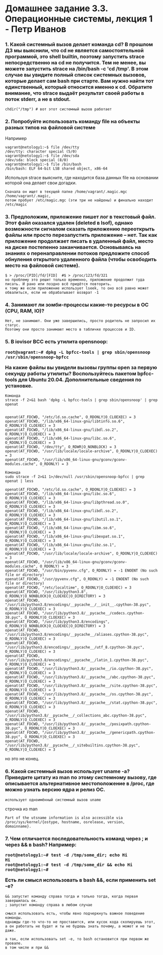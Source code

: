 <h1>Домашнее задание 3.3. Операционные системы, лекция 1 - Петр Иванов</h1>

<h3>1. Какой системный вызов делает команда cd? В прошлом ДЗ мы выяснили, что cd не является самостоятельной программой, это shell builtin, поэтому запустить strace непосредственно на cd не получится. Тем не менее, вы можете запустить strace на /bin/bash -c 'cd /tmp'. В этом случае вы увидите полный список системных вызовов, которые делает сам bash при старте. Вам нужно найти тот единственный, который относится именно к cd. Обратите внимание, что strace выдаёт результат своей работы в поток stderr, а не в stdout.</h3>

	chdir("/tmp") # вот этот системный вызов работает
	
<h3>2. Попробуйте использовать команду file на объекты разных типов на файловой системе</h3>

Например 

	vagrant@netology1:~$ file /dev/tty
	/dev/tty: character special (5/0)
	vagrant@netology1:~$ file /dev/sda
	/dev/sda: block special (8/0)
	vagrant@netology1:~$ file /bin/bash
	/bin/bash: ELF 64-bit LSB shared object, x86-64
	
Используя strace выясните, где находится база данных file на основании которой она делает свои догадки.
   
   
	Сначала он ищет в текущей папке /home/vagrant/.magic.mgc /home/vagrant/.magic, 
	потом пробует /etc/magic.mgc (эти три не найдены) и финально находит /etc/magic

<h3>3. Предположим, приложение пишет лог в текстовый файл. Этот файл оказался удален (deleted в lsof), однако возможности сигналом сказать приложению переоткрыть файлы или просто перезапустить приложение – нет. Так как приложение продолжает писать в удаленный файл, место на диске постепенно заканчивается. Основываясь на знаниях о перенаправлении потоков предложите способ обнуления открытого удаленного файла (чтобы освободить место на файловой системе).</h3>

	$ > /proc/[PID]/fd/[FID]  #$ > /proc/123/fd/321
	но проблему это решит только временно, приложение продолжит туда писать. И рано или поздно всё придётся повторить. 
	к тому же если приложение использует lseek, то оно всё равно может обвалиться, если не обрабатывает возврат -1
	

<h3>4. Занимают ли зомби-процессы какие-то ресурсы в ОС (CPU, RAM, IO)?</h3>	

	Нет, не занимают. Они уже завершились, просто родитель не запросил их статус. 
	Поэтому они просто занимают место в табличке процессов и ID.

<h3>5. В iovisor BCC есть утилита opensnoop:

	root@vagrant:~# dpkg -L bpfcc-tools | grep sbin/opensnoop
	/usr/sbin/opensnoop-bpfcc
	
На какие файлы вы увидели вызовы группы open за первую секунду работы утилиты? Воспользуйтесь пакетом bpfcc-tools для Ubuntu 20.04. Дополнительные сведения по установке.</h3>

	Команда
	strace -f 2>&1 bash 'dpkg -L bpfcc-tools | grep sbin/opensnoop' | grep openat
	

	openat(AT_FDCWD, "/etc/ld.so.cache", O_RDONLY|O_CLOEXEC) = 3
	openat(AT_FDCWD, "/lib/x86_64-linux-gnu/libtinfo.so.6", O_RDONLY|O_CLOEXEC) = 3
	openat(AT_FDCWD, "/lib/x86_64-linux-gnu/libdl.so.2", O_RDONLY|O_CLOEXEC) = 3
	openat(AT_FDCWD, "/lib/x86_64-linux-gnu/libc.so.6", O_RDONLY|O_CLOEXEC) = 3
	openat(AT_FDCWD, "/dev/tty", O_RDWR|O_NONBLOCK) = 3
	openat(AT_FDCWD, "/usr/lib/locale/locale-archive", O_RDONLY|O_CLOEXEC) = 3
	openat(AT_FDCWD, "/usr/lib/x86_64-linux-gnu/gconv/gconv-modules.cache", O_RDONLY) = 3
	
	Команда 
	sudo strace -f 2>&1 1>/dev/null /usr/sbin/opensnoop-bpfcc | grep openat | less
	
	openat(AT_FDCWD, "/etc/ld.so.cache", O_RDONLY|O_CLOEXEC) = 3
	openat(AT_FDCWD, "/lib/x86_64-linux-gnu/libc.so.6", O_RDONLY|O_CLOEXEC) = 3
	openat(AT_FDCWD, "/lib/x86_64-linux-gnu/libpthread.so.0", O_RDONLY|O_CLOEXEC) = 3
	openat(AT_FDCWD, "/lib/x86_64-linux-gnu/libdl.so.2", O_RDONLY|O_CLOEXEC) = 3
	openat(AT_FDCWD, "/lib/x86_64-linux-gnu/libutil.so.1", O_RDONLY|O_CLOEXEC) = 3
	openat(AT_FDCWD, "/lib/x86_64-linux-gnu/libm.so.6", O_RDONLY|O_CLOEXEC) = 3
	openat(AT_FDCWD, "/lib/x86_64-linux-gnu/libexpat.so.1", O_RDONLY|O_CLOEXEC) = 3
	openat(AT_FDCWD, "/lib/x86_64-linux-gnu/libz.so.1", O_RDONLY|O_CLOEXEC) = 3
	openat(AT_FDCWD, "/usr/lib/locale/locale-archive", O_RDONLY|O_CLOEXEC) = 3
	openat(AT_FDCWD, "/usr/lib/x86_64-linux-gnu/gconv/gconv-modules.cache", O_RDONLY) = 3
	openat(AT_FDCWD, "/usr/bin/pyvenv.cfg", O_RDONLY) = -1 ENOENT (No such file or directory)
	openat(AT_FDCWD, "/usr/pyvenv.cfg", O_RDONLY) = -1 ENOENT (No such file or directory)
	openat(AT_FDCWD, "/etc/localtime", O_RDONLY|O_CLOEXEC) = 3
	openat(AT_FDCWD, "/usr/lib/python3.8", O_RDONLY|O_NONBLOCK|O_CLOEXEC|O_DIRECTORY) = 3
	openat(AT_FDCWD, "/usr/lib/python3.8/encodings/__pycache__/__init__.cpython-38.pyc", O_RDONLY|O_CLOEXEC) = 3
	openat(AT_FDCWD, "/usr/lib/python3.8/__pycache__/codecs.cpython-38.pyc", O_RDONLY|O_CLOEXEC) = 3
	openat(AT_FDCWD, "/usr/lib/python3.8/encodings", O_RDONLY|O_NONBLOCK|O_CLOEXEC|O_DIRECTORY) = 3
	openat(AT_FDCWD, "/usr/lib/python3.8/encodings/__pycache__/aliases.cpython-38.pyc", O_RDONLY|O_CLOEXEC) = 3
	openat(AT_FDCWD, "/usr/lib/python3.8/encodings/__pycache__/utf_8.cpython-38.pyc", O_RDONLY|O_CLOEXEC) = 3
	openat(AT_FDCWD, "/usr/lib/python3.8/encodings/__pycache__/latin_1.cpython-38.pyc", O_RDONLY|O_CLOEXEC) = 3
	openat(AT_FDCWD, "/usr/lib/python3.8/__pycache__/io.cpython-38.pyc", O_RDONLY|O_CLOEXEC) = 3
	openat(AT_FDCWD, "/usr/lib/python3.8/__pycache__/abc.cpython-38.pyc", O_RDONLY|O_CLOEXEC) = 3
	openat(AT_FDCWD, "/usr/lib/python3.8/__pycache__/site.cpython-38.pyc", O_RDONLY|O_CLOEXEC) = 3
	openat(AT_FDCWD, "/usr/lib/python3.8/__pycache__/os.cpython-38.pyc", O_RDONLY|O_CLOEXEC) = 3
	openat(AT_FDCWD, "/usr/lib/python3.8/__pycache__/stat.cpython-38.pyc", O_RDONLY|O_CLOEXEC) = 3
	openat(AT_FDCWD, "/usr/lib/python3.8/__pycache__/_collections_abc.cpython-38.pyc", O_RDONLY|O_CLOEXEC) = 3
	openat(AT_FDCWD, "/usr/lib/python3.8/__pycache__/posixpath.cpython-38.pyc", O_RDONLY|O_CLOEXEC) = 3
	openat(AT_FDCWD, "/usr/lib/python3.8/__pycache__/genericpath.cpython-38.pyc", O_RDONLY|O_CLOEXEC) = 3
	openat(AT_FDCWD, "/usr/lib/python3.8/__pycache__/_sitebuiltins.cpython-38.pyc", O_RDONLY|O_CLOEXEC) = 3
	
но это не конец. 

<h3>6. Какой системный вызов использует uname -a? Приведите цитату из man по этому системному вызову, где описывается альтернативное местоположение в /proc, где можно узнать версию ядра и релиз ОС.</h3>

	использует одноимённый системный вызов uname 
	
строчка из man
	
	Part of the utsname information is also accessible via
    /proc/sys/kernel/{ostype, hostname, osrelease, version,
	domainname}.
	
<h3>7. Чем отличается последовательность команд через ; и через && в bash? Например:

	root@netology1:~# test -d /tmp/some_dir; echo Hi
	Hi
	root@netology1:~# test -d /tmp/some_dir && echo Hi
	root@netology1:~#

Есть ли смысл использовать в bash &&, если применить set -e?
</h3>

	&& запустит команду справа тогда и только тогда, когда первая завершилась ок. 
	; запустит команду справа в любом случае
	
	смысл использовать есть, чтобы явно подчеркнуть важное поведение команды. 
	однажды где-то что-то не проставится, или кусок кода скопируешь этот, 
	а он работать не будет и ты не будешь знать почему, а может и не ты даже. 

	а так, если использовать set -e, то bash остановится при первом же провале. 
	в том числе и при && 
	
<h3></h3>
	